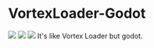 # VortexLoader-Godot
[![](https://img.shields.io/github/downloads/Team-VortexHQ/VortexLoader-Godot/total.svg)](https://github.com/Team-VortexHQ/VortexLoader-Godot/releases)
[![](https://img.shields.io/github/downloads/Team-VortexHQ/VortexLoader-Godot/latest/total.svg)](https://github.com/Team-VortexHQ/VortexLoader-Godot/releases/latest)
[![](https://img.shields.io/github/v/release/AssetRipper/AssetRipper)](https://github.com/Team-VortexHQ/VortexLoader-Godot/releases/latest)
It's like Vortex Loader but godot.
